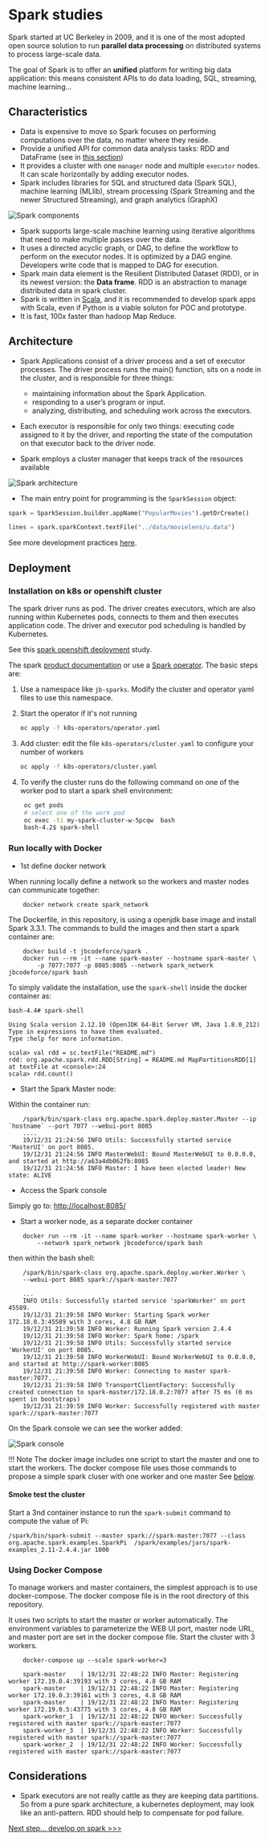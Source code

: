 # Spark studies

Spark started at UC Berkeley in 2009, and it is one of the most adopted open source solution to run **parallel data processing** on distributed systems to process large-scale data.

The goal of Spark is to offer an **unified** platform for writing big data application: this means consistent APIs to do data loading, SQL, streaming, machine learning... 

## Characteristics

* Data is expensive to move so Spark focuses on performing computations over the data, no matter where they reside.
* Provide a unified API for common data analysis tasks: RDD and DataFrame (see in [this section](dev-on-spark.md))
* It provides a cluster with one `manager` node and multiple `executor` nodes. It can scale horizontally by adding executor nodes.
* Spark includes libraries for SQL and structured data (Spark SQL), machine learning (MLlib), stream processing (Spark Streaming and the newer Structured Streaming), and graph analytics (GraphX)

![Spark components](images/spark-components.png)

* Spark supports large-scale machine learning using iterative algorithms that need to make multiple passes over the data.
* It uses a directed acyclic graph, or DAG, to define the workflow to perform on the executor nodes. It is optimized by a DAG engine. Developers write code that is mapped to DAG for execution.
* Spark main data element is the Resilient Distributed Dataset (RDD), or in its newest version: the **Data frame**. RDD is an abstraction to manage distributed data in spark cluster.
* Spark is written in [Scala](scala_summary.md), and it is recommended to develop spark apps with Scala, even if Python is a viable soluton for POC and prototype.
* It is fast, 100x faster than hadoop Map Reduce.

## Architecture

* Spark Applications consist of a driver process and a set of executor processes. The driver process runs the main() function, sits on a node in the cluster, and is responsible for three things:

    * maintaining information about the Spark Application.
    * responding to a user’s program or input.
    * analyzing, distributing, and scheduling work across the executors.

* Each executor is responsible for only two things: executing code assigned to it by the driver, and reporting the state of the computation on that executor back to the driver node.
* Spark employs a cluster manager that keeps track of the resources available

![Spark architecture](images/app-arch.png)

* The main entry point for programming is the `SparkSession` object:

```python
spark = SparkSession.builder.appName("PopularMovies").getOrCreate()

lines = spark.sparkContext.textFile("../data/movielens/u.data")
```

See more development practices [here](dev-on-spark.md).

## Deployment

### Installation on k8s or openshift cluster

The spark driver runs as pod. The driver creates executors, which are also running within Kubernetes pods, connects to them and then executes application code.
The driver and executor pod scheduling is handled by Kubernetes.

See this [spark openshift deployment](https://jbcodeforce.github.io/openshift-studies/spark-on-os/#spark-on-openshift-using-operator) study.

The spark [product documentation](https://spark.apache.org/docs/latest/running-on-kubernetes.html) or use a [Spark operator](https://jbcodeforce.github.io/openshift-studies/spark-on-os/). The basic steps are:

1. Use a namespace like `jb-sparks`. Modify the cluster and operator yaml files to use this namespace.
1. Start the operator if it's not running

    ```bash
    oc apply -f k8s-operators/operator.yaml
    ```

1. Add cluster: edit the file `k8s-operators/cluster.yaml` to configure your number of workers

    ```bash
    oc apply -f k8s-operators/cluster.yaml
    ```

1. To verify the cluster runs do the following command on one of the worker pod to start a spark shell environment:

    ```bash
     oc get pods
     # select one of the work pod
     oc exec -ti my-spark-cluster-w-5pcqw  bash
     bash-4.2$ spark-shell
    ```

### Run locally with Docker

* 1st define docker network

When running locally define a network so the workers and master nodes can communicate together:

```shell
    docker network create spark_network
```

The Dockerfile, in this repository, is using a openjdk base image and install Spark 3.3.1. The commands to build the images and then start a spark container are:

```shell
    docker build -t jbcodeforce/spark .
    docker run --rm -it --name spark-master --hostname spark-master \
        -p 7077:7077 -p 8085:8085 --network spark_network jbcodeforce/spark bash
```

To simply validate the installation, use the `spark-shell` inside the docker container as:

```shell
bash-4.4# spark-shell

Using Scala version 2.12.10 (OpenJDK 64-Bit Server VM, Java 1.8.0_212)
Type in expressions to have them evaluated.
Type :help for more information.

scala> val rdd = sc.textFile("README.md")
rdd: org.apache.spark.rdd.RDD[String] = README.md MapPartitionsRDD[1] at textFile at <console>:24
scala> rdd.count()
```

* Start the Spark Master node:

Within the container run:

```shell
    /spark/bin/spark-class org.apache.spark.deploy.master.Master --ip `hostname` --port 7077 --webui-port 8085
    ....
    19/12/31 21:24:56 INFO Utils: Successfully started service 'MasterUI' on port 8085.
    19/12/31 21:24:56 INFO MasterWebUI: Bound MasterWebUI to 0.0.0.0, and started at http://a63a4db062fb:8085
    19/12/31 21:24:56 INFO Master: I have been elected leader! New state: ALIVE
```

* Access the Spark console

Simply go to: [http://localhost:8085/](http://localhost:8085/)

* Start a worker node, as a separate docker container

```shell
    docker run --rm -it --name spark-worker --hostname spark-worker \
        --network spark_network jbcodeforce/spark bash
```

then within the bash shell:

```shell
    /spark/bin/spark-class org.apache.spark.deploy.worker.Worker \
    --webui-port 8085 spark://spark-master:7077

    ...
    INFO Utils: Successfully started service 'sparkWorker' on port 45589.
    19/12/31 21:39:58 INFO Worker: Starting Spark worker 172.18.0.3:45589 with 3 cores, 4.8 GB RAM
    19/12/31 21:39:58 INFO Worker: Running Spark version 2.4.4
    19/12/31 21:39:58 INFO Worker: Spark home: /spark
    19/12/31 21:39:58 INFO Utils: Successfully started service 'WorkerUI' on port 8085.
    19/12/31 21:39:58 INFO WorkerWebUI: Bound WorkerWebUI to 0.0.0.0, and started at http://spark-worker:8085
    19/12/31 21:39:58 INFO Worker: Connecting to master spark-master:7077...
    19/12/31 21:39:58 INFO TransportClientFactory: Successfully created connection to spark-master/172.18.0.2:7077 after 75 ms (0 ms spent in bootstraps)
    19/12/31 21:39:59 INFO Worker: Successfully registered with master spark://spark-master:7077
```

On the Spark console we can see the worker added:

![Spark console](images/spark-console.png)

!!! Note
        The docker image includes one script to start the master and one to start the workers. The docker compose file uses those commands to propose a simple spark cluser with one worker and one master See [below](#using-docker-compose).

#### Smoke test the cluster

Start a 3nd container instance to run the `spark-submit` command to compute the value of Pi:

```shell
/spark/bin/spark-submit --master spark://spark-master:7077 --class     org.apache.spark.examples.SparkPi  /spark/examples/jars/spark-examples_2.11-2.4.4.jar 1000
```

### Using Docker Compose

To manage workers and master containers, the simplest approach is to use docker-compose. The docker compose file is in the root directory of this repository.

It uses two scripts to start the master or worker automatically. The environment variables to parameterize the WEB UI port, master node URL, and master port are set in the docker compose file. Start the cluster with 3 workers.

```shell
    docker-compose up --scale spark-worker=3

    spark-master    | 19/12/31 22:48:22 INFO Master: Registering worker 172.19.0.4:39193 with 3 cores, 4.8 GB RAM
    spark-master    | 19/12/31 22:48:22 INFO Master: Registering worker 172.19.0.3:39161 with 3 cores, 4.8 GB RAM
    spark-master    | 19/12/31 22:48:22 INFO Master: Registering worker 172.19.0.5:43775 with 3 cores, 4.8 GB RAM
    spark-worker_1  | 19/12/31 22:48:22 INFO Worker: Successfully registered with master spark://spark-master:7077
    spark-worker_3  | 19/12/31 22:48:22 INFO Worker: Successfully registered with master spark://spark-master:7077
    spark-worker_2  | 19/12/31 22:48:22 INFO Worker: Successfully registered with master spark://spark-master:7077
```

## Considerations

* Spark executors are not really cattle as they are keeping data partitions. So from a pure spark architecture, a kubernetes deployment, may look like an anti-pattern. RDD should help to compensate for pod failure.


[Next step... develop on spark >>>](dev-on-spark.md)
